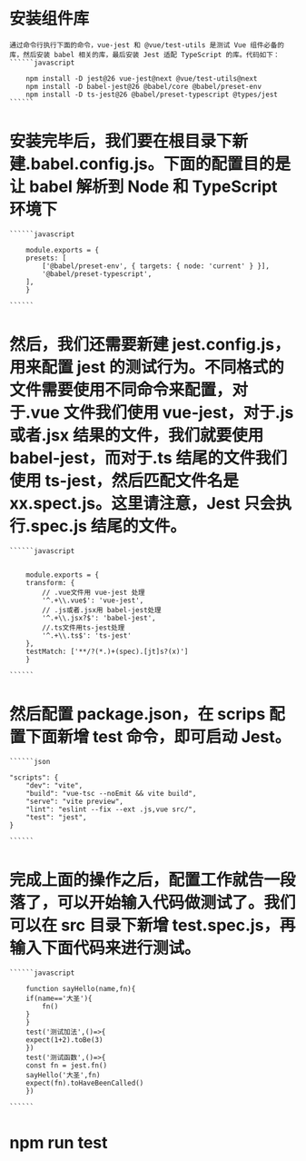 # 安装组件库
    通过命令行执行下面的命令，vue-jest 和 @vue/test-utils 是测试 Vue 组件必备的库，然后安装 babel 相关的库，最后安装 Jest 适配 TypeScript 的库。代码如下：
    ``````javascript
        
        npm install -D jest@26 vue-jest@next @vue/test-utils@next 
        npm install -D babel-jest@26 @babel/core @babel/preset-env 
        npm install -D ts-jest@26 @babel/preset-typescript @types/jest
    ``````

# 安装完毕后，我们要在根目录下新建.babel.config.js。下面的配置目的是让 babel 解析到 Node 和 TypeScript 环境下

    ``````javascript
        
        module.exports = {
        presets: [
            ['@babel/preset-env', { targets: { node: 'current' } }],
            '@babel/preset-typescript',
        ],
        }

    ``````
# 然后，我们还需要新建 jest.config.js，用来配置 jest 的测试行为。不同格式的文件需要使用不同命令来配置，对于.vue 文件我们使用 vue-jest，对于.js 或者.jsx 结果的文件，我们就要使用 babel-jest，而对于.ts 结尾的文件我们使用 ts-jest，然后匹配文件名是 xx.spect.js。这里请注意，Jest 只会执行.spec.js 结尾的文件。
    ``````javascript

            
        module.exports = {
        transform: {
            // .vue文件用 vue-jest 处理
            '^.+\\.vue$': 'vue-jest',
            // .js或者.jsx用 babel-jest处理
            '^.+\\.jsx?$': 'babel-jest', 
            //.ts文件用ts-jest处理
            '^.+\\.ts$': 'ts-jest'
        },
        testMatch: ['**/?(*.)+(spec).[jt]s?(x)']
        }

    ``````

# 然后配置 package.json，在 scrips 配置下面新增 test 命令，即可启动 Jest。
    ``````json
    
    "scripts": {
        "dev": "vite",
        "build": "vue-tsc --noEmit && vite build",
        "serve": "vite preview",
        "lint": "eslint --fix --ext .js,vue src/",
        "test": "jest",
    }

    ``````

# 完成上面的操作之后，配置工作就告一段落了，可以开始输入代码做测试了。我们可以在 src 目录下新增 test.spec.js，再输入下面代码来进行测试。

    ``````javascript

        function sayHello(name,fn){
        if(name=='大圣'){
            fn()
        }
        }
        test('测试加法',()=>{
        expect(1+2).toBe(3)
        })
        test('测试函数',()=>{
        const fn = jest.fn()
        sayHello('大圣',fn)
        expect(fn).toHaveBeenCalled()
        })
  
    ``````

# npm run test
